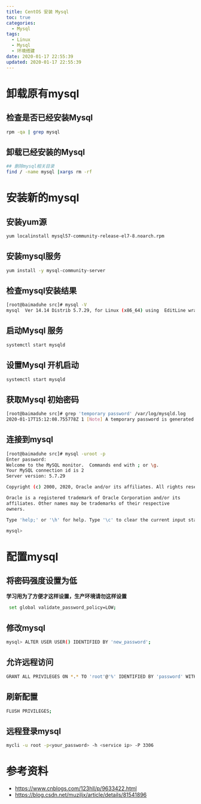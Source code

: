 ```yaml
---
title: CentOS 安装 Mysql
toc: true
categories:
  - Mysql 
tags:
  - Linux
  - Mysql
  - 环境搭建
date: 2020-01-17 22:55:39
updated: 2020-01-17 22:55:39
---
```

# 卸载原有mysql
## 检查是否已经安装Mysql
```bash
rpm -qa | grep mysql
```

## 卸载已经安装的Mysql
```bash
## 删除mysql相关目录
find / -name mysql |xargs rm -rf
```

<!-- more -->

# 安装新的mysql
## 安装yum源
```bash
yum localinstall mysql57-community-release-el7-8.noarch.rpm
```

## 安装mysql服务
```bash
yum install -y mysql-community-server
```

## 检查mysql安装结果
```bash
[root@baimaduhe src]# mysql -V
mysql  Ver 14.14 Distrib 5.7.29, for Linux (x86_64) using  EditLine wrapper
```

## 启动Mysql 服务
```bash
systemctl start mysqld
```

## 设置Mysql 开机启动
```bash
systemctl start mysqld
```

## 获取Mysql 初始密码
```bash
[root@baimaduhe src]# grep 'temporary password' /var/log/mysqld.log
2020-01-17T15:12:08.755778Z 1 [Note] A temporary password is generated for root@localhost: ;QsQkdLBl6kR
```

## 连接到mysql
```bash
[root@baimaduhe src]# mysql -uroot -p
Enter password:
Welcome to the MySQL monitor.  Commands end with ; or \g.
Your MySQL connection id is 2
Server version: 5.7.29

Copyright (c) 2000, 2020, Oracle and/or its affiliates. All rights reserved.

Oracle is a registered trademark of Oracle Corporation and/or its
affiliates. Other names may be trademarks of their respective
owners.

Type 'help;' or '\h' for help. Type '\c' to clear the current input statement.

mysql>
```

# 配置mysql

## 将密码强度设置为低
**学习用为了方便才这样设置，生产环境请勿这样设置**
```bash
 set global validate_password_policy=LOW;
```

## 修改mysql
```bash
mysql> ALTER USER USER() IDENTIFIED BY 'new_password';
```

## 允许远程访问
```bash
GRANT ALL PRIVILEGES ON *.* TO 'root'@'%' IDENTIFIED BY 'password' WITH GRANT OPTION;
```
## 刷新配置
```bash
FLUSH PRIVILEGES;
```

## 远程登录mysql
```bash
mycli -u root -p<your_password> -h <service ip> -P 3306
```

# 参考资料
- https://www.cnblogs.com/123hll/p/9633422.html
- https://blog.csdn.net/muziljx/article/details/81541896